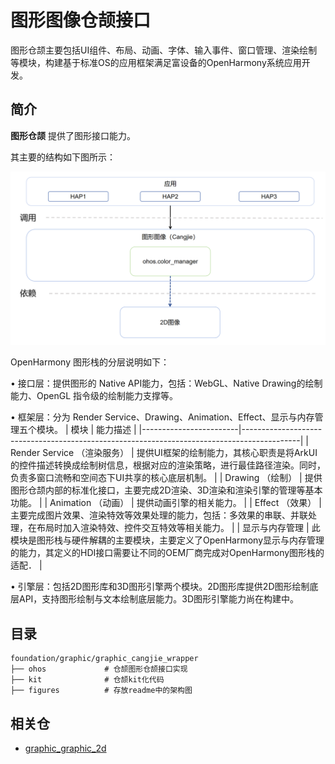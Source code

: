 # 图形图像仓颉接口

图形仓颉主要包括UI组件、布局、动画、字体、输入事件、窗口管理、渲染绘制等模块，构建基于标准OS的应用框架满足富设备的OpenHarmony系统应用开发。

## 简介<a name="section1374615251510"></a>

**图形仓颉**  提供了图形接口能力。

其主要的结构如下图所示：

![图形仓颉架构图](figures/graphic_cangjie_wrapper_architecture.png)

OpenHarmony 图形栈的分层说明如下：

• 接口层：提供图形的 Native API能力，包括：WebGL、Native Drawing的绘制能力、OpenGL 指令级的绘制能力支撑等。

• 框架层：分为 Render Service、Drawing、Animation、Effect、显示与内存管理五个模块。
| 模块                     | 能力描述                                                                                       |
|------------------------|--------------------------------------------------------------------------------------------|
| Render Service （渲染服务） | 提供UI框架的绘制能力，其核心职责是将ArkUI的控件描述转换成绘制树信息，根据对应的渲染策略，进行最佳路径渲染。同时，负责多窗口流畅和空间态下UI共享的核心底层机制。       |
| Drawing （绘制）           | 提供图形仓颉内部的标准化接口，主要完成2D渲染、3D渲染和渲染引擎的管理等基本功能。                                                |
| Animation （动画）         | 提供动画引擎的相关能力。                                                                               |
| Effect （效果）            | 主要完成图片效果、渲染特效等效果处理的能力，包括：多效果的串联、并联处理，在布局时加入渲染特效、控件交互特效等相关能力。                               |
| 显示与内存管理                | 此模块是图形栈与硬件解耦的主要模块，主要定义了OpenHarmony显示与内存管理的能力，其定义的HDI接口需要让不同的OEM厂商完成对OpenHarmony图形栈的适配． |

• 引擎层：包括2D图形库和3D图形引擎两个模块。2D图形库提供2D图形绘制底层API，支持图形绘制与文本绘制底层能力。3D图形引擎能力尚在构建中。


## 目录<a name="section16751364713"></a>

```
foundation/graphic/graphic_cangjie_wrapper
├── ohos             # 仓颉图形仓颉接口实现
├── kit              # 仓颉kit化代码
├── figures          # 存放readme中的架构图
```

## 相关仓<a name="section11578621131119"></a>

- [graphic_graphic_2d](https://gitee.com/openharmony/graphic_graphic_2d/blob/master/README.md)
